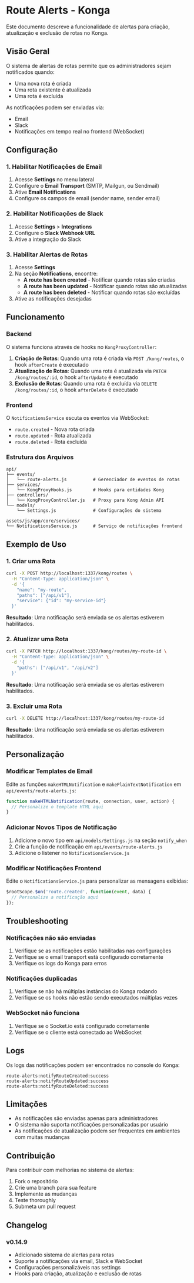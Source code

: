 # Route Alerts - Konga

Este documento descreve a funcionalidade de alertas para criação, atualização e exclusão de rotas no Konga.

## Visão Geral

O sistema de alertas de rotas permite que os administradores sejam notificados quando:
- Uma nova rota é criada
- Uma rota existente é atualizada
- Uma rota é excluída

As notificações podem ser enviadas via:
- Email
- Slack
- Notificações em tempo real no frontend (WebSocket)

## Configuração

### 1. Habilitar Notificações de Email

1. Acesse **Settings** no menu lateral
2. Configure o **Email Transport** (SMTP, Mailgun, ou Sendmail)
3. Ative **Email Notifications**
4. Configure os campos de email (sender name, sender email)

### 2. Habilitar Notificações de Slack

1. Acesse **Settings** > **Integrations**
2. Configure o **Slack Webhook URL**
3. Ative a integração do Slack

### 3. Habilitar Alertas de Rotas

1. Acesse **Settings**
2. Na seção **Notifications**, encontre:
   - **A route has been created** - Notificar quando rotas são criadas
   - **A route has been updated** - Notificar quando rotas são atualizadas
   - **A route has been deleted** - Notificar quando rotas são excluídas
3. Ative as notificações desejadas

## Funcionamento

### Backend

O sistema funciona através de hooks no `KongProxyController`:

1. **Criação de Rotas**: Quando uma rota é criada via `POST /kong/routes`, o hook `afterCreate` é executado
2. **Atualização de Rotas**: Quando uma rota é atualizada via `PATCH /kong/routes/:id`, o hook `afterUpdate` é executado
3. **Exclusão de Rotas**: Quando uma rota é excluída via `DELETE /kong/routes/:id`, o hook `afterDelete` é executado

### Frontend

O `NotificationsService` escuta os eventos via WebSocket:
- `route.created` - Nova rota criada
- `route.updated` - Rota atualizada
- `route.deleted` - Rota excluída

### Estrutura dos Arquivos

```
api/
├── events/
│   └── route-alerts.js          # Gerenciador de eventos de rotas
├── services/
│   └── KongProxyHooks.js        # Hooks para entidades Kong
├── controllers/
│   └── KongProxyController.js   # Proxy para Kong Admin API
└── models/
    └── Settings.js              # Configurações do sistema

assets/js/app/core/services/
└── NotificationsService.js      # Serviço de notificações frontend
```

## Exemplo de Uso

### 1. Criar uma Rota

```bash
curl -X POST http://localhost:1337/kong/routes \
  -H "Content-Type: application/json" \
  -d '{
    "name": "my-route",
    "paths": ["/api/v1"],
    "service": {"id": "my-service-id"}
  }'
```

**Resultado**: Uma notificação será enviada se os alertas estiverem habilitados.

### 2. Atualizar uma Rota

```bash
curl -X PATCH http://localhost:1337/kong/routes/my-route-id \
  -H "Content-Type: application/json" \
  -d '{
    "paths": ["/api/v1", "/api/v2"]
  }'
```

**Resultado**: Uma notificação será enviada se os alertas estiverem habilitados.

### 3. Excluir uma Rota

```bash
curl -X DELETE http://localhost:1337/kong/routes/my-route-id
```

**Resultado**: Uma notificação será enviada se os alertas estiverem habilitados.

## Personalização

### Modificar Templates de Email

Edite as funções `makeHTMLNotification` e `makePlainTextNotification` em `api/events/route-alerts.js`:

```javascript
function makeHTMLNotification(route, connection, user, action) {
  // Personalize o template HTML aqui
}
```

### Adicionar Novos Tipos de Notificação

1. Adicione o novo tipo em `api/models/Settings.js` na seção `notify_when`
2. Crie a função de notificação em `api/events/route-alerts.js`
3. Adicione o listener no `NotificationsService.js`

### Modificar Notificações Frontend

Edite o `NotificationsService.js` para personalizar as mensagens exibidas:

```javascript
$rootScope.$on('route.created', function(event, data) {
  // Personalize a notificação aqui
});
```

## Troubleshooting

### Notificações não são enviadas

1. Verifique se as notificações estão habilitadas nas configurações
2. Verifique se o email transport está configurado corretamente
3. Verifique os logs do Konga para erros

### Notificações duplicadas

1. Verifique se não há múltiplas instâncias do Konga rodando
2. Verifique se os hooks não estão sendo executados múltiplas vezes

### WebSocket não funciona

1. Verifique se o Socket.io está configurado corretamente
2. Verifique se o cliente está conectado ao WebSocket

## Logs

Os logs das notificações podem ser encontrados no console do Konga:

```
route-alerts:notifyRouteCreated:success
route-alerts:notifyRouteUpdated:success
route-alerts:notifyRouteDeleted:success
```

## Limitações

- As notificações são enviadas apenas para administradores
- O sistema não suporta notificações personalizadas por usuário
- As notificações de atualização podem ser frequentes em ambientes com muitas mudanças

## Contribuição

Para contribuir com melhorias no sistema de alertas:

1. Fork o repositório
2. Crie uma branch para sua feature
3. Implemente as mudanças
4. Teste thoroughly
5. Submeta um pull request

## Changelog

### v0.14.9
- Adicionado sistema de alertas para rotas
- Suporte a notificações via email, Slack e WebSocket
- Configurações personalizáveis nas settings
- Hooks para criação, atualização e exclusão de rotas
